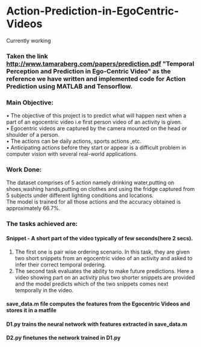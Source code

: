 # Action-Prediction-in-EgoCentric-Videos
Currently working
### Taken the link http://www.tamaraberg.com/papers/prediction.pdf "Temporal Perception and Prediction in Ego-Centric Video" as the reference we have written and implemented code for Action Prediction using MATLAB and Tensorflow.



### Main Objective:
• The objective of this project is to predict what will happen next when a part of an egocentric video i.e first person video of an activity is given.  
• Egocentric videos are captured by the camera mounted on the head or shoulder of a person.  
• The actions can be daily actions, sports actions ,etc.  
• Anticipating actions before they start or appear is a difficult problem in computer vision with several real-world applications.

### Work Done:  
The dataset comprises of 5 action namely drinking water,putting on shoes,washing hands,putting on clothes and using the fridge captured from 5 subjects under different lighting conditions and locations.  
The model is trained for all those actions and the accuracy obtained is approximately 66.7%.

### The tasks achieved are:
#### Snippet - A short part of the video typically of few seconds(here 2 secs).   
1. The first one is pair wise ordering scenario. In this task, they are given two short snippets from an egocentric video of an activity and asked to infer their correct temporal ordering.   
2. The second task evaluates the ability to make future predictions. Here a video showing part on an activity plus two
shorter snippets are provided and the model predicts which of the two snippets comes next temporally in the video.   


#### save_data.m file computes the features from the Egocentric Videos and stores it in a matfile

#### D1.py trains the neural network with features extracted in save_data.m

#### D2.py finetunes the network trained in D1.py 

